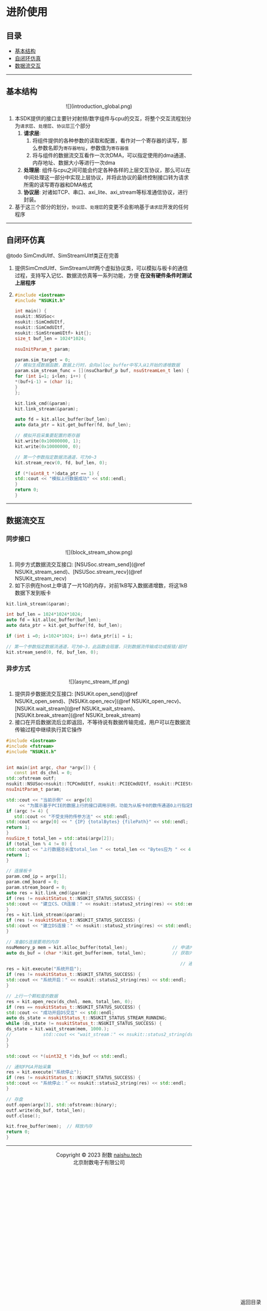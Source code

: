 # 进阶使用

<div style="position: fixed; top: 90%; left: 90%">
<a href="#目录" style="text-decoration: none">返回目录</a>
</div>

<span id="目录"></span>

## 目录
* <a href="#基本结构">基本结构</a>
* <a href="#自闭环仿真">自闭环仿真</a>
* <a href="#数据流交互">数据流交互</a>

---
<span id="基本结构"></span>

## 基本结构

<center>![](introduction_global.png)</center>

1. 本SDK提供的接口主要针对射频/数字组件与cpu的交互，将整个交互流程划分为`请求层`、`处理层`、`协议层`三个部分
   1. **请求层**:
      1. 将组件提供的各种参数的读取和配置，看作对一个寄存器的读写，那么参数名即为`寄存器地址`，参数值为`寄存器值`
      2. 将与组件的数据流交互看作一次次DMA，可以指定使用的dma通道、内存地址、数据大小等进行一次dma
   2. **处理层**: 组件与cpu之间可能会约定各种各样的上层交互协议，那么可以在中间处理这一部分中实现上层协议，并将此协议的最终控制接口转为请求所需的读写寄存器和DMA格式
   3. **协议层**: 对诸如TCP、串口、axi_lite、axi_stream等标准通信协议，进行封装。
2. 基于这三个部分的划分，`协议层`、`处理层`的变更不会影响基于`请求层`开发的任何程序

---

<span id="自闭环仿真"></span>

## 自闭环仿真

@todo SimCmdUItf、SimStreamUItf类正在完善

1. 提供SimCmdUItf、SimStreamUItf两个虚拟协议类，可以模拟与板卡的通信过程，支持写入记忆、数据流仿真等一系列功能，方便 **在没有硬件条件时测试上层程序** 
2. 
   ```cpp
   #include <iostream>
   #include "NSUKit.h"
   
   int main() {
   nsukit::NSUSoc<
   nsukit::SimCmdUItf,
   nsukit::SimCmdUItf,
   nsukit::SimStreamUItf> kit{};
   size_t buf_len = 1024*1024;
   
   nsuInitParam_t param;
   
   param.sim_target = 0;
   // 模拟生成数据函数，数据上行时，会向alloc_buffer中写入从1开始的递增数据
   param.sim_stream_func = [](nsuCharBuf_p buf, nsuStreamLen_t len) {
   for (int i=1; i<len; i++) {
   *(buf+i-1) = (char )i;
   }
   };
   
   kit.link_cmd(&param);
   kit.link_stream(&param);
   
   auto fd = kit.alloc_buffer(buf_len);
   auto data_ptr = kit.get_buffer(fd, buf_len);
   
   // 模拟开启采集要配置的寄存器
   kit.write(0x10000000, 1);
   kit.write(0x10000000, 0);
   
   // 第一个参数指定数据流通道，可为0~3
   kit.stream_recv(0, fd, buf_len, 0);
   
   if (*(uint8_t *)data_ptr == 1) {
   std::cout << "模拟上行数据成功" << std::endl;
   }
   return 0;
   }
   ```

---

<span id="数据流交互"></span>

## 数据流交互

### 同步接口
<center>![](block_stream_show.png)</center>

1. 同步方式数据流交互接口: [NSUSoc.stream_send](@ref NSUKit_stream_send)、[NSUSoc.stream_recv](@ref NSUKit_stream_recv)
2. 如下示例在host上申请了一片1G的内存，对前1kB写入数据递增数，将这1kB数据下发到板卡

```cpp
kit.link_stream(&param);

int buf_len = 1024*1024*1024;
auto fd = kit.alloc_buffer(buf_len);
auto data_ptr = kit.get_buffer(fd, buf_len);

if (int i =0; i<1024*1024; i++) data_ptr[i] = i;

// 第一个参数指定数据流通道，可为0~3，此函数会阻塞，只到数据流传输成功或报错/超时
kit.stream_send(0, fd, buf_len, 0);

```

### 异步方式
<center>![](async_stream_itf.png)</center>

1. 提供异步数据流交互接口: [NSUKit.open_send](@ref NSUKit_open_send)、[NSUKit.open_recv](@ref NSUKit_open_recv)、[NSUKit.wait_stream](@ref NSUKit_wait_stream)、[NSUKit.break_stream](@ref NSUKit_break_stream)
2. 接口在开启数据流后立即返回，不等待说有数据传输完成，用户可以在数据流传输过程中继续执行其它操作

```cpp
#include <iostream>
#include <fstream>
#include "NSUKit.h"


int main(int argc, char *argv[]) {
   const int ds_chnl = 0;
std::ofstream outf;
nsukit::NSUSoc<nsukit::TCPCmdUItf, nsukit::PCIECmdUItf, nsukit::PCIEStreamUItf> kit{};
nsuInitParam_t param;

std::cout << "当前示例" << argv[0]
     << "为展示基于PCIE的数据上行的接口调用示例，功能为从板卡0的数传通道0上行指定数量的数据并写入文件" << std::endl;
if (argc != 4) {
   std::cout << "不受支持的传参方法" << std::endl;
std::cout << argv[0] << " {IP} {totalBytes} {filePath}" << std::endl;
return 1;
}
nsuSize_t total_len = std::atoi(argv[2]);
if (total_len % 4 != 0) {
std::cout << "上行数据总长度total_len " << total_len << "Bytes应为 " << 4 << "Bytes的整倍数" << std::endl;
return 1;
}

// 连接板卡
param.cmd_ip = argv[1];
param.cmd_board = 0;
param.stream_board = 0;
auto res = kit.link_cmd(&param);
if (res != nsukitStatus_t::NSUKIT_STATUS_SUCCESS) {
std::cout << "建立CS、CR连接：" << nsukit::status2_string(res) << std::endl;
}
res = kit.link_stream(&param);
if (res != nsukitStatus_t::NSUKIT_STATUS_SUCCESS) {
std::cout << "建立DS连接：" << nsukit::status2_string(res) << std::endl;
}

// 准备DS连接要用的内存
nsuMemory_p mem = kit.alloc_buffer(total_len);                 // 申请内存
auto ds_buf = (char *)kit.get_buffer(mem, total_len);          // 获取内存首指针

                                                                  // 通知FPGA开始采集
res = kit.execute("系统开启");
if (res != nsukitStatus_t::NSUKIT_STATUS_SUCCESS) {
std::cout << "系统开启：" << nsukit::status2_string(res) << std::endl;
}

// 上行一个颗粒度的数据
res = kit.open_recv(ds_chnl, mem, total_len, 0);
if (res == nsukitStatus_t::NSUKIT_STATUS_SUCCESS) {
std::cout << "成功开启DS交互" << std::endl;
auto ds_state = nsukitStatus_t::NSUKIT_STATUS_STREAM_RUNNING;
while (ds_state != nsukitStatus_t::NSUKIT_STATUS_SUCCESS) {
ds_state = kit.wait_stream(mem, 1000.);
//            std::cout << "wait_stream：" << nsukit::status2_string(ds_state) << std::endl;
}
}

std::cout << *(uint32_t *)ds_buf << std::endl;

// 通知FPGA开始采集
res = kit.execute("系统停止");
if (res != nsukitStatus_t::NSUKIT_STATUS_SUCCESS) {
std::cout << "系统停止：" << nsukit::status2_string(res) << std::endl;
}

// 存盘
outf.open(argv[3], std::ofstream::binary);
outf.write(ds_buf, total_len);
outf.close();

kit.free_buffer(mem);  // 释放内存
return 0;
}

```

---


<center>Copyright © 2023 耐数 <a href="http://naishu.tech/" target="_blank">naishu.tech</a></center>
<center>北京耐数电子有限公司</center>